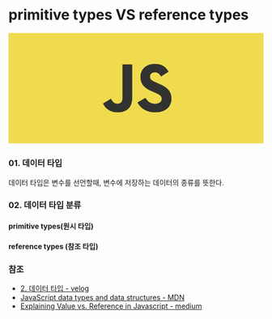 # primitive types VS reference types

![](../../.gitbook/assets/js.png)

### 01. 데이터 타입

데이터 타입은 변수를 선언할때, 변수에 저장하는 데이터의 종류를 뜻한다.

### 0**2**.  데이터 타입 분류 

#### primitive types\(원시 타입\) 

#### reference types \(참조 타입\) 



### 참조

* [2. 데이터 타입 - velog](https://velog.io/@yuuuye/2019-09-19-0109-%EC%9E%91%EC%84%B1%EB%90%A8)
* [JavaScript data types and data structures - MDN](https://developer.mozilla.org/en-US/docs/Web/JavaScript/Data_structures#Primitive_values)
* [Explaining Value vs. Reference in Javascript - medium](https://codeburst.io/explaining-value-vs-reference-in-javascript-647a975e12a0)



